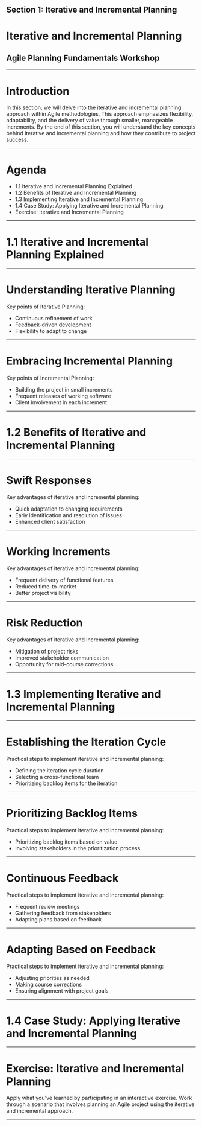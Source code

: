 ﻿## Section 1: Iterative and Incremental Planning
# Iterative and Incremental Planning


## Agile Planning Fundamentals Workshop


---


# Introduction


In this section, we will delve into the iterative and incremental planning approach within Agile methodologies. This approach emphasizes flexibility, adaptability, and the delivery of value through smaller, manageable increments. By the end of this section, you will understand the key concepts behind iterative and incremental planning and how they contribute to project success.


---


# Agenda


- 1.1 Iterative and Incremental Planning Explained
- 1.2 Benefits of Iterative and Incremental Planning
- 1.3 Implementing Iterative and Incremental Planning
- 1.4 Case Study: Applying Iterative and Incremental Planning
- Exercise: Iterative and Incremental Planning


---


# 1.1 Iterative and Incremental Planning Explained


---


# Understanding Iterative Planning


Key points of Iterative Planning:
- Continuous refinement of work
- Feedback-driven development
- Flexibility to adapt to change


---


# Embracing Incremental Planning


Key points of Incremental Planning:
- Building the project in small increments
- Frequent releases of working software
- Client involvement in each increment


---


# 1.2 Benefits of Iterative and Incremental Planning


---


# Swift Responses


Key advantages of iterative and incremental planning:
- Quick adaptation to changing requirements
- Early identification and resolution of issues
- Enhanced client satisfaction


---


# Working Increments


Key advantages of iterative and incremental planning:
- Frequent delivery of functional features
- Reduced time-to-market
- Better project visibility


---


# Risk Reduction


Key advantages of iterative and incremental planning:
- Mitigation of project risks
- Improved stakeholder communication
- Opportunity for mid-course corrections


---


# 1.3 Implementing Iterative and Incremental Planning


---


# Establishing the Iteration Cycle


Practical steps to implement iterative and incremental planning:
- Defining the iteration cycle duration
- Selecting a cross-functional team
- Prioritizing backlog items for the iteration


---


# Prioritizing Backlog Items


Practical steps to implement iterative and incremental planning:
- Prioritizing backlog items based on value
- Involving stakeholders in the prioritization process


---


# Continuous Feedback


Practical steps to implement iterative and incremental planning:
- Frequent review meetings
- Gathering feedback from stakeholders
- Adapting plans based on feedback


---


# Adapting Based on Feedback


Practical steps to implement iterative and incremental planning:
- Adjusting priorities as needed
- Making course corrections
- Ensuring alignment with project goals


---


# 1.4 Case Study: Applying Iterative and Incremental Planning


---


# Exercise: Iterative and Incremental Planning


Apply what you've learned by participating in an interactive exercise. Work through a scenario that involves planning an Agile project using the iterative and incremental approach.


---
